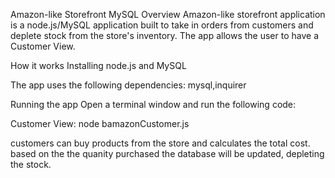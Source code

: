 Amazon-like Storefront MySQL
Overview
Amazon-like storefront application is a node.js/MySQL application built to take in orders from customers and deplete stock from the store's inventory. The app allows the user to have a Customer View.

How it works
Installing
node.js and MySQL

The app uses the following dependencies: mysql,inquirer

Running the app
Open a terminal window and run the following code:

Customer View: node bamazonCustomer.js

customers can buy products from the store and calculates the total cost.
based on the the quanity purchased the database will be updated, depleting the stock.
